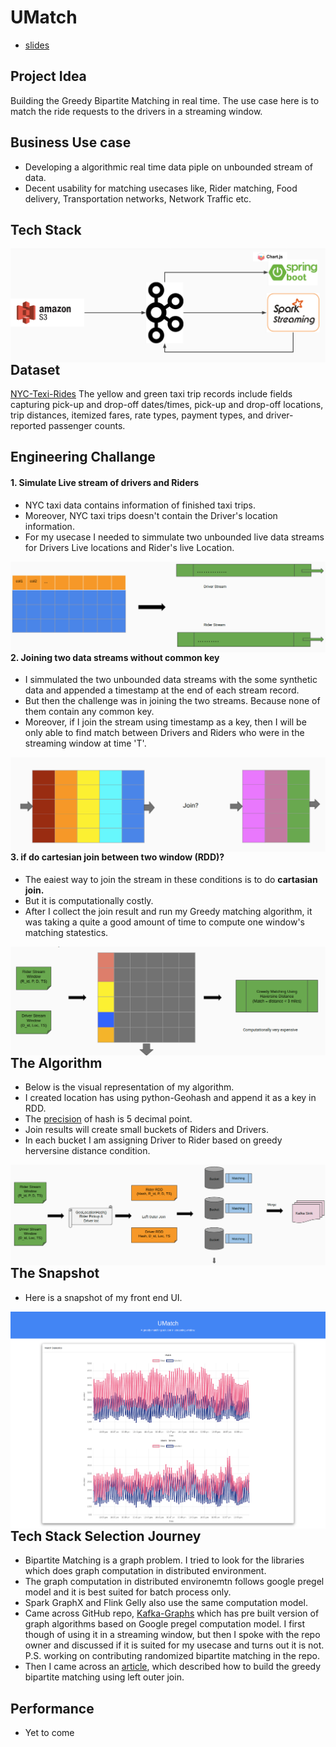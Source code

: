 # UMatch

* [slides]



## Project Idea

Building the Greedy Bipartite Matching in real time. 
The use case here is to match the ride requests to the drivers in a streaming window.

## Business Use case

* Developing a algorithmic real time data piple on unbounded stream of data.
* Decent usability for matching usecases like, Rider matching, Food delivery, Transportation networks, Network Traffic etc.

## Tech Stack

<img align="left" src="information/tech stack.png"/>


## Dataset

[NYC-Texi-Rides]
The yellow and green taxi trip records include fields capturing pick-up and drop-off dates/times, pick-up and drop-off locations, trip distances, itemized fares, rate types, payment types, and driver-reported passenger counts.


## Engineering Challange

#### 1. Simulate Live stream of drivers and Riders
* NYC taxi data contains information of finished taxi trips. 
* Moreover, NYC taxi trips doesn't contain the Driver's location information.
* For my usecase I needed to simmulate two unbounded live data streams for Drivers Live locations and Rider's live Location.

<img align="left" src="information/challenge1.png"/>

#### 2. Joining two data streams without common key
* I simmulated the two unbounded data streams with the some synthetic data and appended a timestamp at the end of each stream record.
* But then the challenge was in joining the two streams. Because none of them contain any common key.
* Moreover, if I join the stream using timestamp as a key, then I will be only able to find match between Drivers and Riders who were in the streaming window at time 'T'.

<img align="left" src="information/challenge2.png"/>

#### 3. if do cartesian join between two window (RDD)?
* The eaiest way to join the stream in these conditions is to do <b>cartasian join.</b>
* But it is computationally costly. 
* After I collect the join result and run my Greedy matching algorithm, it was taking a quite a good amount of time to compute one window's matching statestics.

<img align="left" src="information/challenge3.png"/>


## The Algorithm
* Below is the visual representation of my algorithm.
* I created location has using python-Geohash and append it as a key in RDD.
* The [precision] of hash is 5 decimal point.
* Join results will create small buckets of Riders and Drivers.
* In each bucket I am assigning Driver to Rider based on greedy herversine distance condition.

<img align="left" src="information/Algorithm.png"/>


## The Snapshot
* Here is a snapshot of my front end UI.

<img align="left" src="information/UI-Snap.png"/>

## Tech Stack Selection Journey

 * Bipartite Matching is a graph problem. I tried to look for the libraries which does graph computation in distributed environment.
 * The graph computation in distributed environemtn follows google pregel model and it is best suited for batch process only. 
* Spark GraphX and Flink Gelly also use the same computation model.
* Came across GitHub repo, [Kafka-Graphs] which has pre built version of graph algorithms based on Google pregel computation model. I first though of using it in a streaming window, but then I spoke with the repo owner and discussed if it is suited for my usecase and turns out it is not. P.S. working on contributing randomized bipartite matching in the repo.
* Then I came across an [article], which described how to build the greedy bipartite matching using left outer join.

## Performance
- Yet to come

[slides]: https://docs.google.com/presentation/d/1nU3rWpFfQganNrtOrHuxNptB9rt6fwZElzJAdsZ7r_4/edit?usp=sharing
[Kafka-Graphs]: https://github.com/rayokota/kafka-graphs.git
[NYC-Texi-Rides]: https://www1.nyc.gov/assets/tlc/downloads/pdf/data_dictionary_trip_records_green.pdf
[article]: https://medium.com/@patrick.cording/the-use-once-join-or-matching-in-bipartite-graphs-with-spark-6070041cb555
[precision]: https://en.wikipedia.org/wiki/Geohash
